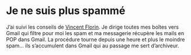 # Je ne suis plus spammé

J’ai suivi les conseils de [Vincent Florin](https://tcrouzet.com/2007/08/15/lutter-contre-le-spam/#comment-40958). Je dirige toutes mes boîtes vers Gmail qui filtre pour moi les spam et ma messagerie récupère les mails en POP dans Gmail. La procédure tourne depuis une heure et plus le moindre spam… ils s’accumulent dans Gmail qui au passage me sert d’archiveur.